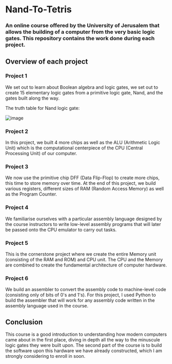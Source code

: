 # Nand-To-Tetris

### An online course offered by the University of Jerusalem that allows the building of a computer from the very basic logic gates. This repository contains the work done during each project.

## Overview of each project

### Project 1
We set out to learn about Boolean algebra and logic gates, we set out to create 15 elementary logic gates from a primitive logic gate, Nand, and the gates built along the way.

The truth table for Nand logic gate:

![image](https://github.com/purplelord2003/Nand-To-Tetris/assets/71455881/a0e2cf3e-68bf-4caa-aca3-9f516f98d624)

### Project 2
In this project, we built 4 more chips as well as the ALU (Arithmetic Logic Unit) which is the computational centerpiece of the CPU (Central Processing Unit) of our computer.

### Project 3
We now use the primitive chip DFF (Data Flip-Flop) to create more chips, this time to store memory over time. At the end of this project, we build various registers, different sizes of RAM (Random Access Memory) as well as the Program Counter.

### Project 4
We familiarise ourselves with a particular assembly language designed by the course instructors to write low-level assembly programs that will later be passed onto the CPU emulator to carry out tasks.

### Project 5
This is the cornerstone project where we create the entire Memory unit (consisting of the RAM and ROM) and CPU unit. The CPU and the Memory are combined to create the fundamental architecture of computer hardware.

### Project 6
We build an assembler to convert the assembly code to machine-level code (consisting only of bits of 0's and 1's). For this project, I used Python to build the assembler that will work for any assembly code written in the assembly language used in the course.

## Conclusion
This course is a good introduction to understanding how modern computers came about in the first place, diving in depth all the way to the minuscule logic gates they were built upon. The second part of the course is to build the software upon this hardware we have already constructed, which I am strongly considering to enroll in soon.
